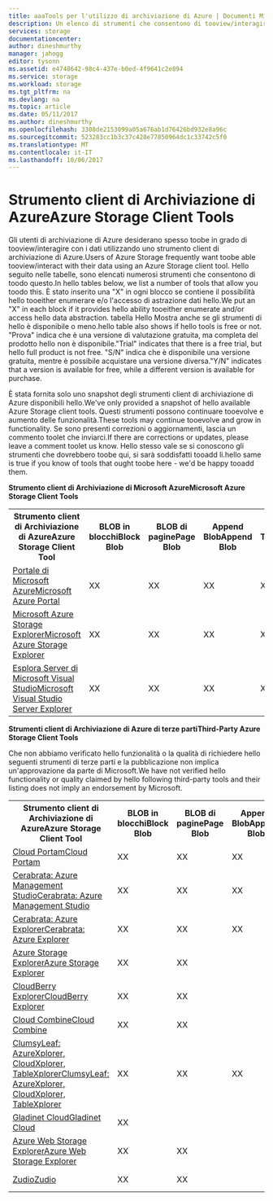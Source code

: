 ```yaml
---
title: aaaTools per l'utilizzo di archiviazione di Azure | Documenti Microsoft
description: Un elenco di strumenti che consentono di tooview/interagire con i dati di archiviazione di Azure.
services: storage
documentationcenter: 
author: dineshmurthy
manager: jahogg
editor: tysonn
ms.assetid: e4748642-98c4-437e-b0ed-4f9641c2e894
ms.service: storage
ms.workload: storage
ms.tgt_pltfrm: na
ms.devlang: na
ms.topic: article
ms.date: 05/11/2017
ms.author: dineshmurthy
ms.openlocfilehash: 3308de2153099a05a676ab1d76426bd932e8a96c
ms.sourcegitcommit: 523283cc1b3c37c428e77850964dc1c33742c5f0
ms.translationtype: MT
ms.contentlocale: it-IT
ms.lasthandoff: 10/06/2017
---
```

# <a name="azure-storage-client-tools"></a><span data-ttu-id="57775-103">Strumento client di Archiviazione di Azure</span><span class="sxs-lookup"><span data-stu-id="57775-103">Azure Storage Client Tools</span></span>
<span data-ttu-id="57775-104">Gli utenti di archiviazione di Azure desiderano spesso toobe in grado di tooview/interagire con i dati utilizzando uno strumento client di archiviazione di Azure.</span><span class="sxs-lookup"><span data-stu-id="57775-104">Users of Azure Storage frequently want toobe able tooview/interact with their data using an Azure Storage client tool.</span></span> <span data-ttu-id="57775-105">Hello seguito nelle tabelle, sono elencati numerosi strumenti che consentono di toodo questo.</span><span class="sxs-lookup"><span data-stu-id="57775-105">In hello tables below, we list a number of tools that allow you toodo this.</span></span> <span data-ttu-id="57775-106">È stato inserito una "X" in ogni blocco se contiene il possibilità hello tooeither enumerare e/o l'accesso di astrazione dati hello.</span><span class="sxs-lookup"><span data-stu-id="57775-106">We put an "X" in each block if it provides hello ability tooeither enumerate and/or access hello data abstraction.</span></span> <span data-ttu-id="57775-107">tabella Hello Mostra anche se gli strumenti di hello è disponibile o meno.</span><span class="sxs-lookup"><span data-stu-id="57775-107">hello table also shows if hello tools is free or not.</span></span> <span data-ttu-id="57775-108">"Prova" indica che è una versione di valutazione gratuita, ma completa del prodotto hello non è disponibile.</span><span class="sxs-lookup"><span data-stu-id="57775-108">"Trial" indicates that there is a free trial, but hello full product is not free.</span></span> <span data-ttu-id="57775-109">"S/N" indica che è disponibile una versione gratuita, mentre è possibile acquistare una versione diversa.</span><span class="sxs-lookup"><span data-stu-id="57775-109">"Y/N" indicates that a version is available for free, while a different version is available for purchase.</span></span>

<span data-ttu-id="57775-110">È stata fornita solo uno snapshot degli strumenti client di archiviazione di Azure disponibili hello.</span><span class="sxs-lookup"><span data-stu-id="57775-110">We've only provided a snapshot of hello available Azure Storage client tools.</span></span> <span data-ttu-id="57775-111">Questi strumenti possono continuare tooevolve e aumento delle funzionalità.</span><span class="sxs-lookup"><span data-stu-id="57775-111">These tools may continue tooevolve and grow in functionality.</span></span> <span data-ttu-id="57775-112">Se sono presenti correzioni o aggiornamenti, lascia un commento toolet che inviarci.</span><span class="sxs-lookup"><span data-stu-id="57775-112">If there are corrections or updates, please leave a comment toolet us know.</span></span> <span data-ttu-id="57775-113">Hello stesso vale se si conoscono gli strumenti che dovrebbero toobe qui, si sarà soddisfatti tooadd li.</span><span class="sxs-lookup"><span data-stu-id="57775-113">hello same is true if you know of tools that ought toobe here - we'd be happy tooadd them.</span></span>

<span data-ttu-id="57775-114">**Strumento client di Archiviazione di Microsoft Azure**</span><span class="sxs-lookup"><span data-stu-id="57775-114">**Microsoft Azure Storage Client Tools**</span></span>

<table>
  <tr>
    <th rowspan="2"><span data-ttu-id="57775-115">Strumento client di Archiviazione di Azure</span><span class="sxs-lookup"><span data-stu-id="57775-115">Azure Storage Client Tool</span></span></th>
    <th rowspan="2"><span data-ttu-id="57775-116">BLOB in blocchi</span><span class="sxs-lookup"><span data-stu-id="57775-116">Block Blob</span></span></th>
    <th rowspan="2"><span data-ttu-id="57775-117">BLOB di pagine</span><span class="sxs-lookup"><span data-stu-id="57775-117">Page Blob</span></span></th>
    <th rowspan="2"><span data-ttu-id="57775-118">Append Blob</span><span class="sxs-lookup"><span data-stu-id="57775-118">Append Blob</span></span></th>
    <th rowspan="2"><span data-ttu-id="57775-119">Tabelle</span><span class="sxs-lookup"><span data-stu-id="57775-119">Tables</span></span></th>
    <th rowspan="2"><span data-ttu-id="57775-120">Queues</span><span class="sxs-lookup"><span data-stu-id="57775-120">Queues</span></span></th>
    <th rowspan="2"><span data-ttu-id="57775-121">File</span><span class="sxs-lookup"><span data-stu-id="57775-121">Files</span></span></th>
    <th rowspan="2"><span data-ttu-id="57775-122">Free</span><span class="sxs-lookup"><span data-stu-id="57775-122">Free</span></span></th>
    <th colspan="4"><span data-ttu-id="57775-123">Piattaforma</span><span class="sxs-lookup"><span data-stu-id="57775-123">Platform</span></span></th>
  </tr>
  <tr>
    <td><span data-ttu-id="57775-124">Web</span><span class="sxs-lookup"><span data-stu-id="57775-124">Web</span></span></td>
    <td><span data-ttu-id="57775-125">Windows</span><span class="sxs-lookup"><span data-stu-id="57775-125">Windows</span></span></td>
    <td><span data-ttu-id="57775-126">OSX</span><span class="sxs-lookup"><span data-stu-id="57775-126">OSX</span></span></td>
    <td><span data-ttu-id="57775-127">Linux</span><span class="sxs-lookup"><span data-stu-id="57775-127">Linux</span></span></td>
  </tr>
  <tr>
    <td><span data-ttu-id="57775-128"><a href="https://azure.microsoft.com/features/azure-portal/">Portale di Microsoft Azure</a></span><span class="sxs-lookup"><span data-stu-id="57775-128"><a href="https://azure.microsoft.com/features/azure-portal/">Microsoft Azure Portal</a></span></span></td>
    <td><span data-ttu-id="57775-129">X</span><span class="sxs-lookup"><span data-stu-id="57775-129">X</span></span></td>
    <td><span data-ttu-id="57775-130">X</span><span class="sxs-lookup"><span data-stu-id="57775-130">X</span></span></td>
    <td><span data-ttu-id="57775-131">X</span><span class="sxs-lookup"><span data-stu-id="57775-131">X</span></span></td>
    <td><span data-ttu-id="57775-132">X</span><span class="sxs-lookup"><span data-stu-id="57775-132">X</span></span></td>
    <td><span data-ttu-id="57775-133">X</span><span class="sxs-lookup"><span data-stu-id="57775-133">X</span></span></td>
    <td><span data-ttu-id="57775-134">X</span><span class="sxs-lookup"><span data-stu-id="57775-134">X</span></span></td>
    <td><span data-ttu-id="57775-135">S</span><span class="sxs-lookup"><span data-stu-id="57775-135">Y</span></span></td>
    <td><span data-ttu-id="57775-136">X</span><span class="sxs-lookup"><span data-stu-id="57775-136">X</span></span></td>
    <td></td>
    <td></td>
    <td></td>
  </tr>
  <tr>
    <td><span data-ttu-id="57775-137"><a href="http://storageexplorer.com/">Microsoft Azure Storage Explorer</a></span><span class="sxs-lookup"><span data-stu-id="57775-137"><a href="http://storageexplorer.com/">Microsoft Azure Storage Explorer</a></span></span></td>
    <td><span data-ttu-id="57775-138">X</span><span class="sxs-lookup"><span data-stu-id="57775-138">X</span></span></td>
    <td><span data-ttu-id="57775-139">X</span><span class="sxs-lookup"><span data-stu-id="57775-139">X</span></span></td>
    <td><span data-ttu-id="57775-140">X</span><span class="sxs-lookup"><span data-stu-id="57775-140">X</span></span></td>
    <td><span data-ttu-id="57775-141">X</span><span class="sxs-lookup"><span data-stu-id="57775-141">X</span></span></td>
    <td><span data-ttu-id="57775-142">X</span><span class="sxs-lookup"><span data-stu-id="57775-142">X</span></span></td>
    <td><span data-ttu-id="57775-143">X</span><span class="sxs-lookup"><span data-stu-id="57775-143">X</span></span></td>
    <td><span data-ttu-id="57775-144">S</span><span class="sxs-lookup"><span data-stu-id="57775-144">Y</span></span></td>
    <td></td>
    <td><span data-ttu-id="57775-145">X</span><span class="sxs-lookup"><span data-stu-id="57775-145">X</span></span></td>
    <td><span data-ttu-id="57775-146">X</span><span class="sxs-lookup"><span data-stu-id="57775-146">X</span></span></td>
    <td><span data-ttu-id="57775-147">X</span><span class="sxs-lookup"><span data-stu-id="57775-147">X</span></span></td>
  </tr>
  <tr>
    <td><span data-ttu-id="57775-148"><a href="https://www.visualstudio.com/features/azure-tools-vs.aspx">Esplora Server di Microsoft Visual Studio</a></span><span class="sxs-lookup"><span data-stu-id="57775-148"><a href="https://www.visualstudio.com/features/azure-tools-vs.aspx">Microsoft Visual Studio Server Explorer</a></span></span></td>
    <td><span data-ttu-id="57775-149">X</span><span class="sxs-lookup"><span data-stu-id="57775-149">X</span></span></td>
    <td><span data-ttu-id="57775-150">X</span><span class="sxs-lookup"><span data-stu-id="57775-150">X</span></span></td>
    <td><span data-ttu-id="57775-151">X</span><span class="sxs-lookup"><span data-stu-id="57775-151">X</span></span></td>
    <td><span data-ttu-id="57775-152">X</span><span class="sxs-lookup"><span data-stu-id="57775-152">X</span></span></td>
    <td><span data-ttu-id="57775-153">X</span><span class="sxs-lookup"><span data-stu-id="57775-153">X</span></span></td>
    <td></td>
    <td><span data-ttu-id="57775-154">S</span><span class="sxs-lookup"><span data-stu-id="57775-154">Y</span></span></td>
    <td></td>
    <td><span data-ttu-id="57775-155">X</span><span class="sxs-lookup"><span data-stu-id="57775-155">X</span></span></td>
    <td></td>
    <td></td>
  </tr>
</table>

<span data-ttu-id="57775-156">**Strumenti client di Archiviazione di Azure di terze parti**</span><span class="sxs-lookup"><span data-stu-id="57775-156">**Third-Party Azure Storage Client Tools**</span></span>

<span data-ttu-id="57775-157">Che non abbiamo verificato hello funzionalità o la qualità di richiedere hello seguenti strumenti di terze parti e la pubblicazione non implica un'approvazione da parte di Microsoft.</span><span class="sxs-lookup"><span data-stu-id="57775-157">We have not verified hello functionality or quality claimed by hello following third-party tools and their listing does not imply an endorsement by Microsoft.</span></span>

<table>
  <tr>
    <th rowspan="2"><span data-ttu-id="57775-158">Strumento client di Archiviazione di Azure</span><span class="sxs-lookup"><span data-stu-id="57775-158">Azure Storage Client Tool</span></span></th>
    <th rowspan="2"><span data-ttu-id="57775-159">BLOB in blocchi</span><span class="sxs-lookup"><span data-stu-id="57775-159">Block Blob</span></span></th>
    <th rowspan="2"><span data-ttu-id="57775-160">BLOB di pagine</span><span class="sxs-lookup"><span data-stu-id="57775-160">Page Blob</span></span></th>
    <th rowspan="2"><span data-ttu-id="57775-161">Append Blob</span><span class="sxs-lookup"><span data-stu-id="57775-161">Append Blob</span></span></th>
    <th rowspan="2"><span data-ttu-id="57775-162">Tabelle</span><span class="sxs-lookup"><span data-stu-id="57775-162">Tables</span></span></th>
    <th rowspan="2"><span data-ttu-id="57775-163">Queues</span><span class="sxs-lookup"><span data-stu-id="57775-163">Queues</span></span></th>
    <th rowspan="2"><span data-ttu-id="57775-164">File</span><span class="sxs-lookup"><span data-stu-id="57775-164">Files</span></span></th>
    <th rowspan="2"><span data-ttu-id="57775-165">Free</span><span class="sxs-lookup"><span data-stu-id="57775-165">Free</span></span></th>
    <th colspan="4"><span data-ttu-id="57775-166">Piattaforma</span><span class="sxs-lookup"><span data-stu-id="57775-166">Platform</span></span></th>
  </tr>
  <tr>
    <td><span data-ttu-id="57775-167">Web</span><span class="sxs-lookup"><span data-stu-id="57775-167">Web</span></span></td>
    <td><span data-ttu-id="57775-168">Windows</span><span class="sxs-lookup"><span data-stu-id="57775-168">Windows</span></span></td>
    <td><span data-ttu-id="57775-169">OSX</span><span class="sxs-lookup"><span data-stu-id="57775-169">OSX</span></span></td>
    <td><span data-ttu-id="57775-170">Linux</span><span class="sxs-lookup"><span data-stu-id="57775-170">Linux</span></span></td>
  </tr>
  <tr>
    <td><span data-ttu-id="57775-171"><a href="http://www.cloudportam.com/">Cloud Portam</a></span><span class="sxs-lookup"><span data-stu-id="57775-171"><a href="http://www.cloudportam.com/">Cloud Portam</a></span></span></td>
    <td><span data-ttu-id="57775-172">X</span><span class="sxs-lookup"><span data-stu-id="57775-172">X</span></span></td>
    <td><span data-ttu-id="57775-173">X</span><span class="sxs-lookup"><span data-stu-id="57775-173">X</span></span></td>
    <td><span data-ttu-id="57775-174">X</span><span class="sxs-lookup"><span data-stu-id="57775-174">X</span></span></td>
    <td><span data-ttu-id="57775-175">X</span><span class="sxs-lookup"><span data-stu-id="57775-175">X</span></span></td>
    <td><span data-ttu-id="57775-176">X</span><span class="sxs-lookup"><span data-stu-id="57775-176">X</span></span></td>
    <td><span data-ttu-id="57775-177">X</span><span class="sxs-lookup"><span data-stu-id="57775-177">X</span></span></td>
    <td><span data-ttu-id="57775-178">Versione di valutazione</span><span class="sxs-lookup"><span data-stu-id="57775-178">Trial</span></span></td>
    <td><span data-ttu-id="57775-179">X</span><span class="sxs-lookup"><span data-stu-id="57775-179">X</span></span></td>
    <td></td>
    <td></td>
    <td></td>
  </tr>
  <tr>
    <td><span data-ttu-id="57775-180"><a href="http://www.cerebrata.com/products/azure-management-studio/introduction">Cerabrata: Azure Management Studio</a></span><span class="sxs-lookup"><span data-stu-id="57775-180"><a href="http://www.cerebrata.com/products/azure-management-studio/introduction">Cerabrata: Azure Management Studio</a></span></span></td>
    <td><span data-ttu-id="57775-181">X</span><span class="sxs-lookup"><span data-stu-id="57775-181">X</span></span></td>
    <td><span data-ttu-id="57775-182">X</span><span class="sxs-lookup"><span data-stu-id="57775-182">X</span></span></td>
    <td><span data-ttu-id="57775-183">X</span><span class="sxs-lookup"><span data-stu-id="57775-183">X</span></span></td>
    <td><span data-ttu-id="57775-184">X</span><span class="sxs-lookup"><span data-stu-id="57775-184">X</span></span></td>
    <td><span data-ttu-id="57775-185">X</span><span class="sxs-lookup"><span data-stu-id="57775-185">X</span></span></td>
    <td><span data-ttu-id="57775-186">X</span><span class="sxs-lookup"><span data-stu-id="57775-186">X</span></span></td>
    <td><span data-ttu-id="57775-187">Versione di valutazione</span><span class="sxs-lookup"><span data-stu-id="57775-187">Trial</span></span></td>
    <td></td>
    <td><span data-ttu-id="57775-188">X</span><span class="sxs-lookup"><span data-stu-id="57775-188">X</span></span></td>
    <td></td>
    <td></td>
  </tr>
  <tr>
    <td><span data-ttu-id="57775-189"><a href="http://www.cerebrata.com/products/azure-explorer/introduction">Cerabrata: Azure Explorer</a></span><span class="sxs-lookup"><span data-stu-id="57775-189"><a href="http://www.cerebrata.com/products/azure-explorer/introduction">Cerabrata: Azure Explorer</a></span></span></td>
    <td><span data-ttu-id="57775-190">X</span><span class="sxs-lookup"><span data-stu-id="57775-190">X</span></span></td>
    <td><span data-ttu-id="57775-191">X</span><span class="sxs-lookup"><span data-stu-id="57775-191">X</span></span></td>
    <td><span data-ttu-id="57775-192">X</span><span class="sxs-lookup"><span data-stu-id="57775-192">X</span></span></td>
    <td></td>
    <td></td>
    <td><span data-ttu-id="57775-193">X</span><span class="sxs-lookup"><span data-stu-id="57775-193">X</span></span></td>
    <td><span data-ttu-id="57775-194">S</span><span class="sxs-lookup"><span data-stu-id="57775-194">Y</span></span></td>
    <td></td>
    <td><span data-ttu-id="57775-195">X</span><span class="sxs-lookup"><span data-stu-id="57775-195">X</span></span></td>
    <td></td>
    <td></td>
  </tr>
  <tr>
    <td><span data-ttu-id="57775-196"><a href="https://github.com/sebagomez/azurestorageexplorer">Azure Storage Explorer</a></span><span class="sxs-lookup"><span data-stu-id="57775-196"><a href="https://github.com/sebagomez/azurestorageexplorer">Azure Storage Explorer</a></span></span></td>
    <td><span data-ttu-id="57775-197">X</span><span class="sxs-lookup"><span data-stu-id="57775-197">X</span></span></td>
    <td><span data-ttu-id="57775-198">X</span><span class="sxs-lookup"><span data-stu-id="57775-198">X</span></span></td>
    <td></td>
    <td><span data-ttu-id="57775-199">X</span><span class="sxs-lookup"><span data-stu-id="57775-199">X</span></span></td>
    <td><span data-ttu-id="57775-200">X</span><span class="sxs-lookup"><span data-stu-id="57775-200">X</span></span></td>
    <td></td>
    <td><span data-ttu-id="57775-201">S</span><span class="sxs-lookup"><span data-stu-id="57775-201">Y</span></span></td>
    <td></td>
    <td><span data-ttu-id="57775-202">X</span><span class="sxs-lookup"><span data-stu-id="57775-202">X</span></span></td>
    <td></td>
    <td></td>
  </tr>
  <tr>
    <td><span data-ttu-id="57775-203"><a href="http://www.cloudberrylab.com/free-microsoft-azure-explorer.aspx">CloudBerry Explorer</a></span><span class="sxs-lookup"><span data-stu-id="57775-203"><a href="http://www.cloudberrylab.com/free-microsoft-azure-explorer.aspx">CloudBerry Explorer</a></span></span></td>
    <td><span data-ttu-id="57775-204">X</span><span class="sxs-lookup"><span data-stu-id="57775-204">X</span></span></td>
    <td><span data-ttu-id="57775-205">X</span><span class="sxs-lookup"><span data-stu-id="57775-205">X</span></span></td>
    <td></td>
    <td></td>
    <td></td>
    <td><span data-ttu-id="57775-206">X</span><span class="sxs-lookup"><span data-stu-id="57775-206">X</span></span></td>
    <td><span data-ttu-id="57775-207">S/N</span><span class="sxs-lookup"><span data-stu-id="57775-207">Y/N</span></span></td>
    <td></td>
    <td><span data-ttu-id="57775-208">X</span><span class="sxs-lookup"><span data-stu-id="57775-208">X</span></span></td>
    <td></td>
    <td></td>
  </tr>
  <tr>
    <td><span data-ttu-id="57775-209"><a href="http://www.gapotchenko.com/cloudcombine">Cloud Combine</a></span><span class="sxs-lookup"><span data-stu-id="57775-209"><a href="http://www.gapotchenko.com/cloudcombine">Cloud Combine</a></span></span></td>
    <td><span data-ttu-id="57775-210">X</span><span class="sxs-lookup"><span data-stu-id="57775-210">X</span></span></td>
    <td><span data-ttu-id="57775-211">X</span><span class="sxs-lookup"><span data-stu-id="57775-211">X</span></span></td>
    <td></td>
    <td><span data-ttu-id="57775-212">X</span><span class="sxs-lookup"><span data-stu-id="57775-212">X</span></span></td>
    <td><span data-ttu-id="57775-213">X</span><span class="sxs-lookup"><span data-stu-id="57775-213">X</span></span></td>
    <td></td>
    <td><span data-ttu-id="57775-214">Versione di valutazione</span><span class="sxs-lookup"><span data-stu-id="57775-214">Trial</span></span></td>
    <td></td>
    <td><span data-ttu-id="57775-215">X</span><span class="sxs-lookup"><span data-stu-id="57775-215">X</span></span></td>
    <td></td>
    <td></td>
  </tr>
  <tr>
    <td><span data-ttu-id="57775-216"><a href="http://clumsyleaf.com">ClumsyLeaf: AzureXplorer, CloudXplorer, TableXplorer</a></span><span class="sxs-lookup"><span data-stu-id="57775-216"><a href="http://clumsyleaf.com">ClumsyLeaf: AzureXplorer, CloudXplorer, TableXplorer</a></span></span></td>
    <td><span data-ttu-id="57775-217">X</span><span class="sxs-lookup"><span data-stu-id="57775-217">X</span></span></td>
    <td><span data-ttu-id="57775-218">X</span><span class="sxs-lookup"><span data-stu-id="57775-218">X</span></span></td>
    <td><span data-ttu-id="57775-219">X</span><span class="sxs-lookup"><span data-stu-id="57775-219">X</span></span></td>
    <td><span data-ttu-id="57775-220">X</span><span class="sxs-lookup"><span data-stu-id="57775-220">X</span></span></td>
    <td><span data-ttu-id="57775-221">X</span><span class="sxs-lookup"><span data-stu-id="57775-221">X</span></span></td>
    <td><span data-ttu-id="57775-222">X</span><span class="sxs-lookup"><span data-stu-id="57775-222">X</span></span></td>
    <td><span data-ttu-id="57775-223">S</span><span class="sxs-lookup"><span data-stu-id="57775-223">Y</span></span></td>
    <td></td>
    <td><span data-ttu-id="57775-224">X</span><span class="sxs-lookup"><span data-stu-id="57775-224">X</span></span></td>
    <td></td>
    <td></td>
  </tr>
  <tr>
    <td><span data-ttu-id="57775-225"><a href="http://www.gladinet.com/Azure-Storage/index.htm">Gladinet Cloud</a></span><span class="sxs-lookup"><span data-stu-id="57775-225"><a href="http://www.gladinet.com/Azure-Storage/index.htm">Gladinet Cloud</a></span></span></td>
    <td><span data-ttu-id="57775-226">X</span><span class="sxs-lookup"><span data-stu-id="57775-226">X</span></span></td>
    <td></td>
    <td></td>
    <td></td>
    <td></td>
    <td></td>
    <td><span data-ttu-id="57775-227">Versione di valutazione</span><span class="sxs-lookup"><span data-stu-id="57775-227">Trial</span></span></td>
    <td></td>
    <td><span data-ttu-id="57775-228">X</span><span class="sxs-lookup"><span data-stu-id="57775-228">X</span></span></td>
    <td></td>
    <td></td>
  </tr>
  <tr>
    <td><span data-ttu-id="57775-229"><a href="http://storageexplorer.codeplex.com/">Azure Web Storage Explorer</a></span><span class="sxs-lookup"><span data-stu-id="57775-229"><a href="http://storageexplorer.codeplex.com/">Azure Web Storage Explorer</a></span></span></td>
    <td><span data-ttu-id="57775-230">X</span><span class="sxs-lookup"><span data-stu-id="57775-230">X</span></span></td>
    <td><span data-ttu-id="57775-231">X</span><span class="sxs-lookup"><span data-stu-id="57775-231">X</span></span></td>
    <td></td>
    <td><span data-ttu-id="57775-232">X</span><span class="sxs-lookup"><span data-stu-id="57775-232">X</span></span></td>
    <td><span data-ttu-id="57775-233">X</span><span class="sxs-lookup"><span data-stu-id="57775-233">X</span></span></td>
    <td></td>
    <td><span data-ttu-id="57775-234">S</span><span class="sxs-lookup"><span data-stu-id="57775-234">Y</span></span></td>
    <td><span data-ttu-id="57775-235">X</span><span class="sxs-lookup"><span data-stu-id="57775-235">X</span></span></td>
    <td></td>
    <td></td>
    <td></td>
  </tr>
  <tr>
    <td><span data-ttu-id="57775-236"><a href="https://zudio.co/">Zudio</a></span><span class="sxs-lookup"><span data-stu-id="57775-236"><a href="https://zudio.co/">Zudio</a></span></span></td>
    <td><span data-ttu-id="57775-237">X</span><span class="sxs-lookup"><span data-stu-id="57775-237">X</span></span></td>
    <td><span data-ttu-id="57775-238">X</span><span class="sxs-lookup"><span data-stu-id="57775-238">X</span></span></td>
    <td></td>
    <td><span data-ttu-id="57775-239">X</span><span class="sxs-lookup"><span data-stu-id="57775-239">X</span></span></td>
    <td><span data-ttu-id="57775-240">X</span><span class="sxs-lookup"><span data-stu-id="57775-240">X</span></span></td>
    <td><span data-ttu-id="57775-241">X</span><span class="sxs-lookup"><span data-stu-id="57775-241">X</span></span></td>
    <td><span data-ttu-id="57775-242">Versione di valutazione</span><span class="sxs-lookup"><span data-stu-id="57775-242">Trial</span></span></td>
    <td><span data-ttu-id="57775-243">X</span><span class="sxs-lookup"><span data-stu-id="57775-243">X</span></span></td>
    <td></td>
    <td></td>
    <td></td>
  </tr>
</table>
